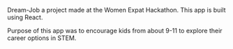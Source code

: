 Dream-Job a project made at the Women Expat Hackathon. 
This app is built using React. 

Purpose of this app was to encourage kids from about 9-11 to explore their career options in STEM. 
